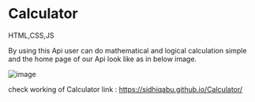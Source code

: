 # Calculator
HTML,CSS,JS


By using this Api user can do mathematical and logical calculation simple and the home page of our Api look like as in below image.

![image](https://github.com/SidhiqAbu/Calculator/assets/115681038/4c8b0789-a390-4438-8c18-f0bae5404fe1)

check working of Calculator link : https://sidhiqabu.github.io/Calculator/


